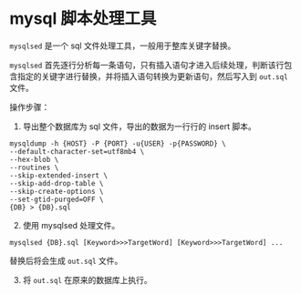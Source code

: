 # mysql 脚本处理工具

`mysqlsed` 是一个 sql 文件处理工具，一般用于整库关键字替换。

`mysqlsed` 首先逐行分析每一条语句，只有插入语句才进入后续处理，判断该行包含指定的关键字进行替换，并将插入语句转换为更新语句，然后写入到 `out.sql` 文件。

操作步骤：

1. 导出整个数据库为 sql 文件，导出的数据为一行行的 insert 脚本。

```shell
mysqldump -h {HOST} -P {PORT} -u{USER} -p{PASSWORD} \
--default-character-set=utf8mb4 \
--hex-blob \
--routines \
--skip-extended-insert \
--skip-add-drop-table \
--skip-create-options \
--set-gtid-purged=OFF \
{DB} > {DB}.sql
```

2. 使用 mysqlsed 处理文件。

```shell
mysqlsed {DB}.sql [Keyword>>>TargetWord] [Keyword>>>TargetWord] ...
```

替换后将会生成 `out.sql` 文件。

3. 将 `out.sql` 在原来的数据库上执行。
